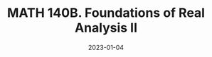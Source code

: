 ---
title: "MATH 140B. Foundations of Real Analysis II"
collection: teaching
type: "Undergraduate course"
permalink: /teaching/2023-winter-math140b
venue: "University of California San Diego"
date: 2023-01-04
location: "San Diego, California"
role: "ta"
---